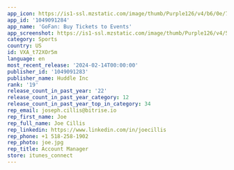```yaml
---
app_icon: https://is1-ssl.mzstatic.com/image/thumb/Purple126/v4/b6/0e/75/b60e751b-ea3c-2bae-8fc8-b5b26ef06378/AppIcon-1x_U007epad-85-220.png/1024x1024bb.png
app_id: '1049091284'
app_name: 'GoFan: Buy Tickets to Events'
app_screenshot: https://is1-ssl.mzstatic.com/image/thumb/Purple126/v4/54/cc/18/54cc185d-eb77-92e6-5caa-bae2f857178b/1b36b3b3-4c30-4e50-ade7-f040022d1d41_iPhone_14_Pro__U2013_1.jpg/1284x2778bb.png
category: Sports
country: US
id: VXA_t72XOr5m
language: en
most_recent_release: '2024-02-14T00:00:00'
publisher_id: '1049091283'
publisher_name: Huddle Inc
rank: '19'
release_count_in_past_year: '22'
release_count_in_past_year_category: 12
release_count_in_past_year_top_in_category: 34
rep_email: joseph.cillis@bitrise.io
rep_first_name: Joe
rep_full_name: Joe Cillis
rep_linkedin: https://www.linkedin.com/in/joecillis
rep_phone: +1 518-258-1902
rep_photo: joe.jpg
rep_title: Account Manager
store: itunes_connect
---
```

